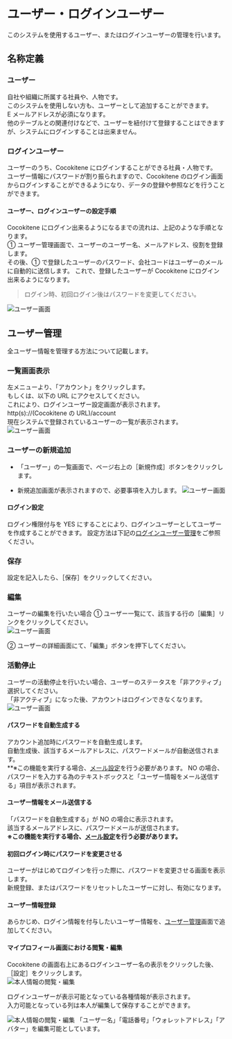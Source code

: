 # ユーザー・ログインユーザー

このシステムを使用するユーザー、またはログインユーザーの管理を行います。

## 名称定義

### ユーザー

自社や組織に所属する社員や、人物です。  
このシステムを使用しない方も、ユーザーとして追加することができます。  
E メールアドレスが必須になります。  
他のテーブルとの関連付けなどで、ユーザーを紐付けて登録することはできますが、システムにログインすることは出来ません。

### ログインユーザー

ユーザーのうち、Cocokitene にログインすることができる社員・人物です。  
ユーザー情報にパスワードが割り振られますので、Cocokitene のログイン画面からログインすることができるようになり、データの登録や参照などを行うことができます。

#### ユーザー、ログインユーザーの設定手順

Cocokitene にログイン出来るようになるまでの流れは、上記のような手順となります。  
① ユーザー管理画面で、ユーザーのユーザー名、メールアドレス、役割を登録します。  
その後、① で登録したユーザーのパスワード、会社コードはユーザーのメールに自動的に送信します。
これで、登録したユーザーが Cocokitene にログイン出来るようになります。

> ログイン時、初回ログイン後はパスワードを変更してください。

![ユーザー画面](img/user/user_restriction.png)

## ユーザー管理

全ユーザー情報を管理する方法について記載します。

### 一覧画面表示

左メニューより、「アカウント」をクリックします。  
もしくは、以下の URL にアクセスしてください。  
これにより、ログインユーザー設定画面が表示されます。</br>
http(s)://(Cocokitene の URL)/account </br>
現在システムで登録されているユーザーの一覧が表示されます。
![ユーザー画面](img/user/user_grid1.png)

### ユーザーの新規追加

- 「ユーザー」の一覧画面で、ページ右上の［新規作成］ボタンをクリックします。

- 新規追加画面が表示されますので、必要事項を入力します。
  ![ユーザー画面](img/user/user_new1.png)

#### ログイン設定

ログイン権限付与を YES にすることにより、ログインユーザーとしてユーザーを作成することができます。
設定方法は下記の[ログインユーザー管理](#ログインユーザー管理)をご参照ください。

### 保存

設定を記入したら、［保存］をクリックしてください。

### 編集

ユーザーの編集を行いたい場合
① ユーザー一覧にて、該当する行の［編集］リンクをクリックしてください。  
![ユーザー画面](img/user/user_edit.png)

② ユーザーの詳細画面にて、「編集」ボタンを押下してください。

### 活動停止

ユーザーの活動停止を行いたい場合、ユーザーのステータスを「非アクティブ」選択してください。  
「非アクティブ」になった後、アカウントはログインできなくなります。
![ユーザー画面](img/user/user_delete.png)

#### パスワードを自動生成する

アカウント追加時にパスワードを自動生成します。  
自動生成後、該当するメールアドレスに、パスワードメールが自動送信されます。  
\*\*※この機能を実行する場合、[メール設定](/ja/system_setting#システムメール設定)を行う必要があります。
NO の場合、パスワードを入力する為のテキストボックスと「ユーザー情報をメール送信する」項目が表示されます。

#### ユーザー情報をメール送信する

「パスワードを自動生成する」が NO の場合に表示されます。  
該当するメールアドレスに、パスワードメールが送信されます。  
**※この機能を実行する場合、[メール設定](/ja/system_setting#システムメール設定)を行う必要があります。**

#### 初回ログイン時にパスワードを変更させる

ユーザーがはじめてログインを行った際に、パスワードを変更させる画面を表示します。  
新規登録、またはパスワードをリセットしたユーザーに対し、有効になります。

#### ユーザー情報登録

あらかじめ、ログイン情報を付与したいユーザー情報を、[ユーザー管理](#ユーザー管理)画面で追加してください。

#### マイプロフィール画面における閲覧・編集

Cocokitene の画面右上にあるログインユーザー名の表示をクリックした後、［設定］をクリックします。  
![本人情報の閲覧・編集](img/user/personal_information1.png)

ログインユーザーが表示可能となっている各種情報が表示されます。  
入力可能となっている列は本人が編集して保存することができます。

![本人情報の閲覧・編集](img/user/personal_information2.png)
「ユーザー名」「電話番号」「ウォレットアドレス」「アバター」を編集可能としています。
